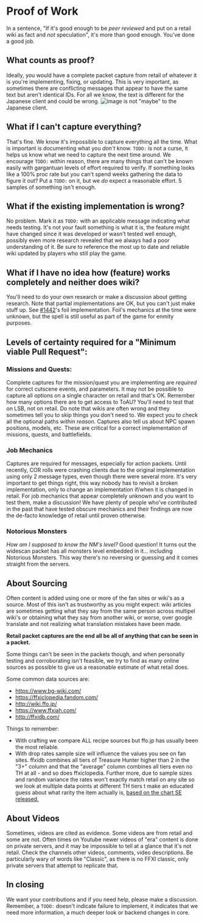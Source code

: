 Proof of Work
=============

In a sentence, "If it's good enough to be _peer reviewed_ and put on a retail wiki as fact and _not_ speculation", it's more than good enough. You've done a good job.

What counts as proof?
---------------------

Ideally, you would have a complete packet capture from retail of whatever it is you're implementing, fixing, or updating. This is very important, as sometimes there are conflicting messages that appear to have the same text but aren't identical IDs. For all we know, the text is different for the Japanese client and could be wrong. ![image](https://user-images.githubusercontent.com/60417494/174700353-2d97000d-7362-4161-824d-74e1e31c10cf.png) is not "maybe" to the Japanese client.

What if I can't capture everything?
-----------------------------------

That's fine. We know it's impossible to capture everything all the time. What is important is documenting what you _don't_ know. `TODO:` is not a curse, it helps us know what we need to capture the next time around. We encourage `TODO:` within reason, there are many things that can't be known easily with gargantuan levels of effort required to verify. If something looks like a 100% proc rate but you can't spend weeks gathering the data to figure it out? Put a `TODO:` on it, but we _do_ expect a reasonable effort. 5 samples of something isn't enough.

What if the existing implementation is wrong?
---------------------------------------------

No problem. Mark it as `TODO:` with an applicable message indicating what needs testing. It's not your fault something is what it is, the feature might have changed since it was developed or wasn't tested well enough, possibly even more research revealed that we always had a poor understanding of it. Be sure to reference the most up to date and reliable wiki updated by players who still play the game.

What if I have no idea how (feature) works completely and neither does wiki?
----------------------------------------------------------------------------

You'll need to do your own research or make a discussion about getting research. Note that partial implementations are OK, but you can't just make stuff up. See [#1442](https://github.com/LandSandBoat/server/pull/1442/files#diff-f46ade0c1c56399dea930a6247ae694a8c0d85d6de37db3c0922b87b143cab68)'s foil implementation. Foil's mechanics at the time were unknown, but the spell is still useful as part of the game for enmity purposes.

Levels of certainty required for a "Minimum viable Pull Request":
-----------------------------------------------------------------

### Missions and Quests:

Complete captures for the mission/quest you are implementing are _required_ for correct cutscene events, and parameters. It may not be possible to capture all options on a single character on retail and that's OK. Remember how many options there are to get access to ToAU? You'll need to test that on LSB, not on retail. Do note that wikis are often wrong and they sometimes tell you to skip things you don't need to. We expect you to check all the optional paths _within reason_. Captures also tell us about NPC spawn positions, models, etc. These are critical for a correct implementation of missions, quests, and battlefields.

### Job Mechanics

Captures are required for messages, especially for action packets. Until recently, COR rolls were crashing clients due to the original implementation using only 2 message types, even though there were several more. It's very important to get things right, this way nobody has to revisit a broken implementation, only to change an implementation if/when it is changed in retail. For job mechanics that appear completely unknown and you want to test them, make a discussion! We have plenty of people who've contributed in the past that have tested obscure mechanics and their findings are now the de-facto knowledge of retail until proven otherwise.

### Notorious Monsters

_How am I supposed to know the NM's level?_ Good question! It turns out the widescan packet has all monsters level embedded in it... including Notorious Monsters. This way there's no reversing or guessing and it comes straight from the servers.

About Sourcing
------------

Often content is added using one or more of the fan sites or wiki's as a source. Most of this isn't as trustworthy as you might expect: wiki articles are sometimes getting what they say from the same person across multipel wiki's or obtaining what they say from another wiki, or worse, over google translate and not realizing what translation mistakes have been made.

**Retail packet captures are the end all be all of anything that can be seen in a packet.**

Some things can't be seen in the packets though, and when personally testing and corroborating isn't feasible, we try to find as many online sources as possible to give us a reasonable estimate of what retail does.

Some common data sources are:
* https://www.bg-wiki.com/
* https://ffxiclopedia.fandom.com/
* http://wiki.ffo.jp/
* https://www.ffxiah.com/
* http://ffxidb.com/

Things to remember:
* With crafting we compare ALL recipe sources but ffo.jp has usually been the most reliable.
* With drop rates sample size will influence the values you see on fan sites. ffxidb combines all tiers of Treasure Hunter higher than 2 in the "3+" column and that the "average" column combines all tiers even no TH at all - and so does ffxiclopedia. Further more, due to sample sizes and random variance the rates won't exactly match retail on any site so we look at multiple data points at different TH tiers t make an educated guess about what rarity the item actually is, [based on the chart SE released.](TH-chart.md)

About Videos
------------

Sometimes, videos are cited as evidence. Some videos are from retail and some are not. Often times on Youtube newer videos of "era" content is done on private servers, and it may be impossible to tell at a glance that it's not retail. Check the channels other videos, comments, video descriptions. Be particularly wary of words like "Classic", as there is no FFXI classic, only private servers that attempt to replicate that.

In closing
----------

We want your contributions and if you need help, please make a discussion. Remember, a `TODO:` doesn't indicate failure to implement, it indicates that we need more information, a much deeper look or backend changes in core.

